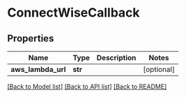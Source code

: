 # ConnectWiseCallback

## Properties
Name | Type | Description | Notes
------------ | ------------- | ------------- | -------------
**aws_lambda_url** | **str** |  | [optional] 

[[Back to Model list]](../README.md#documentation-for-models) [[Back to API list]](../README.md#documentation-for-api-endpoints) [[Back to README]](../README.md)


